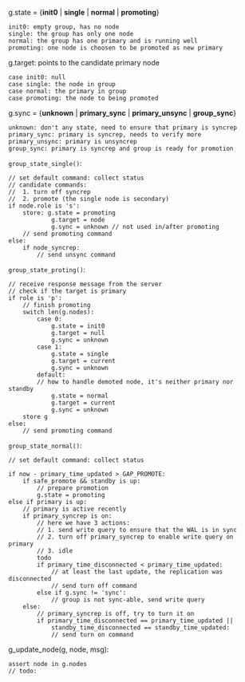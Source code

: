 g.state = {**init0** | **single** | **normal** | **promoting**}

	init0: empty group, has no node
	single: the group has only one node
	normal: the group has one primary and is running well
	promoting: one node is choosen to be promoted as new primary

g.target: points to the candidate primary node

	case init0: null
	case single: the node in group
	case normal: the primary in group
	case promoting: the node to being promoted

g.sync = {**unknown** | **primary_sync** | **primary_unsync** | **group_sync**}

	unknown: don't any state, need to ensure that primary is syncrep
	primary_sync: primary is syncrep, needs to verify more
	primary_unsync: primary is unsyncrep
	group_sync: primary is syncrep and group is ready for promotion

`group_state_single()`:

	// set default command: collect status
	// candidate commands:
	//	1. turn off syncrep
	//	2. promote (the single node is secondary)
	if node.role is 's':
		store: g.state = promoting
				g.target = node
				g.sync = unknown // not used in/after promoting
		// send promoting command
	else:
		if node_syncrep:
			// send unsync command

`group_state_proting()`:

	// receive response message from the server
	// check if the target is primary
	if role is 'p':
		// finish promoting
		switch len(g.nodes):
			case 0:
				g.state = init0
				g.target = null
				g.sync = unknown
			case 1:
				g.state = single
				g.target = current
				g.sync = unknown
			default:
			// how to handle demoted node, it's neither primary nor standby
				g.state = normal
				g.target = current
				g.sync = unknown
		store g
	else:
		// send promoting command
		
`group_state_normal()`:

	// set default command: collect status
	
	if now - primary_time_updated > GAP_PROMOTE:
		if safe_promote && standby is up:
			// prepare promotion
			g.state = promoting
	else if primary is up:
		// primary is active recently
		if primary_syncrep is on:
			// here we have 3 actions:
			// 1. send write query to ensure that the WAL is in sync
			// 2. turn off primary_syncrep to enable write query on primary
			// 3. idle
			todo
			if primary_time_disconnected < primary_time_updated:
				// at least the last update, the replication was disconnected
				// send turn off command
			else if g.sync != 'sync':
				// group is not sync-able, send write query
		else:
			// primary_syncrep is off, try to turn it on
			if primary_time_disconnected == primary_time_updated ||
				standby_time_disconnected == standby_time_updated:
				// send turn on command


g_update_node(g, node, msg):

	assert node in g.nodes
	// todo:
